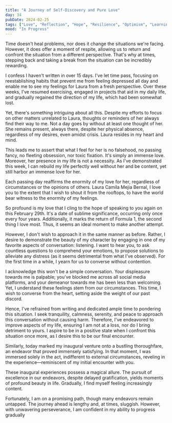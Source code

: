 ```yaml
---
title: "A Journey of Self-Discovery and Pure Love"
day: 34
pubDate: 2024-02-25
tags: ["Love", "Reflection", "Hope", "Resilience", "Optimism", "Learning"]
mood: "In Progress"
---
```


Time doesn't heal problems, nor does it change the situations we're facing. However, it does offer a moment of respite, allowing us to return and confront the situation from a different perspective. That's why at times, stepping back and taking a break from the situation can be incredibly rewarding.

I confess I haven't written in over 15 days. I've let time pass, focusing on reestablishing habits that prevent me from feeling depressed all day and enable me to see my feelings for Laura from a fresh perspective. Over these weeks, I've resumed exercising, engaged in projects that aid in my daily life, and gradually regained the direction of my life, which had been somewhat lost.

Yet, there's something intriguing about all this. Despite my efforts to focus on other matters unrelated to Laura, thoughts or reminders of her always find their way to me. Not a day goes by without at least one thought of her. She remains present, always there, despite her physical absence, regardless of my desires, even amidst crisis. Laura resides in my heart and mind.

This leads me to assert that what I feel for her is no falsehood, no passing fancy, no fleeting obsession, nor toxic fixation. It's simply an immense love. Moreover, her presence in my life is not a necessity. As I've demonstrated this week, I can rebuild my life perfectly well without her and be content, yet still harbor an immense love for her.

Each passing day reaffirms the enormity of my love for her, regardless of circumstances or the opinions of others. Laura Camila Mejia Bernal, I love you to the extent that I wish to shout it from the rooftops, to have the world bear witness to the enormity of my feelings.

So profound is my love that I cling to the hope of speaking to you again on this February 29th. It's a date of sublime significance, occurring only once every four years. Additionally, it marks the return of Formula 1, the second thing I love most. Thus, it seems an ideal moment to make another attempt.

However, I don't wish to approach it in the same manner as before. Rather, I desire to demonstrate the beauty of my character by engaging in one of my favorite aspects of conversation: listening. I want to hear you, to ask countless questions to comprehend your emotions, to propose solutions to alleviate any distress (as it seems detrimental from what I've observed). For the first time in a while, I yearn for us to converse without contention.

I acknowledge this won't be a simple conversation. Your displeasure towards me is palpable; you've blocked me across all social media platforms, and your demeanor towards me has been less than welcoming. Yet, I understand these feelings stem from our circumstances. This time, I wish to converse from the heart, setting aside the weight of our past discord.

Hence, I've refrained from writing and dedicated ample time to pondering this situation. I seek tranquility, calmness, serenity, and peace to approach this conversation without causing harm. Therefore, I've endeavored to improve aspects of my life, ensuring I am not at a loss, nor do I bring detriment to yours. I aspire to be in a positive state when I confront this situation once more, as I desire this to be our final encounter.

Similarly, today marked my inaugural venture onto a bustling thoroughfare, an endeavor that proved immensely satisfying. In that moment, I was immersed solely in the act, indifferent to external circumstances, reveling in the experience—reminiscent of my initial encounter with you.

These inaugural experiences possess a magical allure. The pursuit of excellence in our endeavors, despite delayed gratification, yields moments of profound beauty in life. Gradually, I find myself feeling increasingly content.

Fortunately, I am on a promising path, though many endeavors remain untapped. The journey ahead is lengthy and, at times, sluggish. However, with unwavering perseverance, I am confident in my ability to progress gradually
